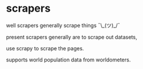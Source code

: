 # scrapers
well scrapers generally scrape things ¯\\\_(ツ)\_/¯

present scrapers generally are to scrape out datasets,

use scrapy to scrape the pages.

supports world population data from worldometers.
